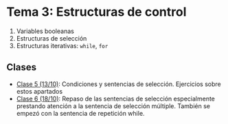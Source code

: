 # Tema 3: Estructuras de control
1. Variables booleanas
2. Estructuras de selección
3. Estructuras iterativas: `while`, `for`

## Clases
* [Clase 5 (13/10)](clase05.md): Condiciones y sentencias de selección. Ejercicios sobre estos apartados
* [Clase 6 (18/10)](clase06.md): Repaso de las sentencias de selección especialmente prestando atención a la sentencia de selección múltiple. También se empezó con la sentencia de repetición while.
